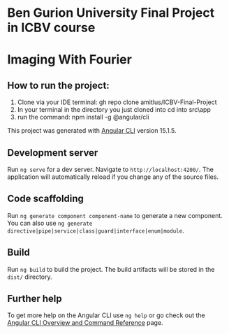 Ben Gurion University Final Project in ICBV course
=======
# Imaging With Fourier

## How to run the project:

1. Clone via your IDE terminal: gh repo clone amitlus/ICBV-Final-Project
2. In your terminal in the directory you just cloned into cd into src\app 
3. run the command: npm install -g @angular/cli


This project was generated with [Angular CLI](https://github.com/angular/angular-cli) version 15.1.5.

## Development server

Run `ng serve` for a dev server. Navigate to `http://localhost:4200/`. The application will automatically reload if you change any of the source files.

## Code scaffolding

Run `ng generate component component-name` to generate a new component. You can also use `ng generate directive|pipe|service|class|guard|interface|enum|module`.

## Build

Run `ng build` to build the project. The build artifacts will be stored in the `dist/` directory.

## Further help

To get more help on the Angular CLI use `ng help` or go check out the [Angular CLI Overview and Command Reference](https://angular.io/cli) page.

